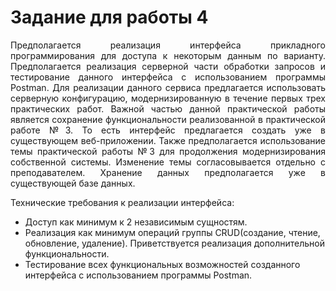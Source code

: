 # Задание для работы 4

<p style="text-align: justify">
    Предполагается реализация интерфейса прикладного
    программирования для доступа к некоторым данным по варианту.
    Предполагается реализация серверной части обработки запросов и
    тестирование данного интерфейса с использованием программы Postman.
    Для реализации данного сервиса предлагается использовать серверную
    конфигурацию, модернизированную в течение первых трех практических
    работ. Важной частью данной практической работы является сохранение
    функциональности реализованной в практической работе №3. То есть
    интерфейс предлагается создать уже в существующем веб-приложении.
    Также предполагается использование темы практической работы №3 для
    продолжения модернизирования собственной системы. Изменение темы
    согласовывается отдельно с преподавателем. Хранение данных
    предполагается уже в существующей базе данных.
</p>

<p>
    Технические требования к реализации интерфейса:
</p>

 <ul> 
    <li>Доступ как минимум к 2 независимым сущностям.</li>
    <li>Реализация как минимум операций группы CRUD(создание,
чтение, обновление, удаление). Приветствуется реализация
дополнительной функциональности.</li>
    <li>Тестирование всех функциональных возможностей созданного
интерфейса с использованием программы Postman. </li>
 </ul>
